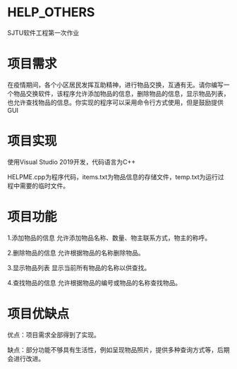 # HELP_OTHERS
SJTU软件工程第一次作业
# 项目需求
在疫情期间，各个小区居民发挥互助精神，进行物品交换，互通有无。请你编写一个物品交换软件，该程序允许添加物品的信息，删除物品的信息，显示物品列表，也允许查找物品的信息。你实现的程序可以采用命令行方式使用，但是鼓励提供GUI
# 项目实现
使用Visual Studio 2019开发，代码语言为C++

HELPME.cpp为程序代码，items.txt为物品信息的存储文件，temp.txt为运行过程中需要的临时文件。
# 项目功能
1.添加物品的信息 允许添加物品名称、数量、物主联系方式，物主的称呼。

2.删除物品的信息 允许根据物品的名称删除物品。

3.显示物品列表 显示当前所有物品的名称以供查找。

4.查找物品的信息 允许根据物品的编号或物品的名称查找物品。
# 项目优缺点
优点：项目需求全部得到了实现。

缺点：部分功能不够具有生活性，例如呈现物品照片，提供多种查询方式等，后期会进行改进。
